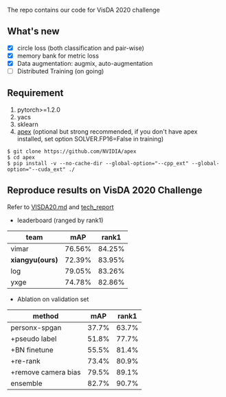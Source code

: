 The repo contains our code for VisDA 2020 challenge

## What's new
- [x] circle loss (both classification and pair-wise)
- [x] memory bank for metric loss
- [x] Data augmentation: augmix, auto-augmentation
- [ ] Distributed Training (on going)

## Requirement
1. pytorch>=1.2.0
2. yacs
3. sklearn
4. [apex](https://github.com/NVIDIA/apex) (optional but strong recommended, if you don't have apex
installed, set option SOLVER.FP16=False in training)
````
$ git clone https://github.com/NVIDIA/apex
$ cd apex
$ pip install -v --no-cache-dir --global-option="--cpp_ext" --global-option="--cuda_ext" ./
````

## Reproduce results on VisDA 2020 Challenge
Refer to [VISDA20.md](VISDA20.md) and [tech_report]()

- leaderboard (ranged by rank1)

|team|mAP|rank1|
|----|---|-----|
|vimar|76.56%|84.25%|
|**xiangyu(ours)**|72.39%|83.95%|
|log|79.05%|83.26%|
|yxge|74.78%|82.86%|

- Ablation on validation set

|method|mAP|rank1|
|------|---|-----|
|personx-spgan|37.7%|63.7%|
|+pseudo label|51.8%|77.7%|
|+BN finetune|55.5%|81.4%|
|+re-rank|73.4%|80.9%|
|+remove camera bias|79.5%|89.1%|
|ensemble|82.7%|90.7%|